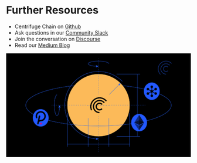 # Further Resources

* Centrifuge Chain on [Github](https://github.com/centrifuge/centrifuge-chain)
* Ask questions in our [Community Slack](https://centrifuge.io/slack)
* Join the conversation on [Discourse](https://discourse.centrifuge.io)
* Read our [Medium Blog](https://medium.com/centrifuge)

![](../../../src/images/chain/cent-chain-graphic.png)

